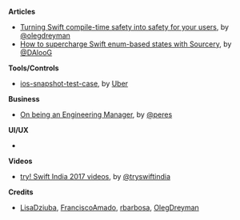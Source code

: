 **Articles**

* [Turning Swift compile-time safety into safety for your users](https://medium.com/anysuggestion/turning-swift-compile-time-safety-into-safety-for-your-users-4e49a8a612f3), by [@olegdreyman](https://twitter.com/olegdreyman)
* [How to supercharge Swift enum-based states with Sourcery](https://medium.com/flawless-app-stories/enums-and-sourcery-5da57cda473b), by [@DAlooG](https://twitter.com/DAlooG)

**Tools/Controls**

* [ios-snapshot-test-case](https://github.com/uber/ios-snapshot-test-case), by [Uber](https://twitter.com/uber)

**Business**

* [On being an Engineering Manager](http://codeplease.io/2018/01/15/on-being-an-engineering-manager/), by [@peres](https://twitter.com/peres)

**UI/UX**

* 

**Videos**

* [try! Swift India 2017 videos](https://www.youtube.com/watch?v=PM0NCE6iR5I&list=PLCl5NM4qD3u8NDaXbi3E4Wga0ShZqSxK6), by [@tryswiftindia](https://twitter.com/tryswiftindia)

**Credits**

* [LisaDziuba](https://github.com/lisadziuba), [FranciscoAmado](https://github.com/FranciscoAmado), [rbarbosa](https://github.com/rbarbosa), [OlegDreyman](https://github.com/dreymonde)
